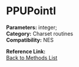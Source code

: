 # PPUPointI

**Parameters:** integer;  
**Category:** Charset routines  
**Compatibility:** NES  

**Reference Link:**  
[Back to Methods List](../../SUMMARY.md)
